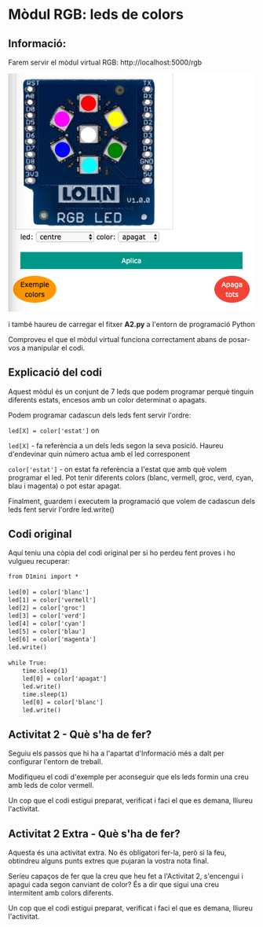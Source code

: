 # Mòdul RGB: leds de colors

## Informació:

Farem servir el mòdul virtual RGB: http://localhost:5000/rgb

![](img/rgb.png)

i també haureu de carregar el fitxer **A2.py** a l'entorn de programació Python

Comproveu el que el mòdul virtual funciona correctament abans de posar-vos a manipular el codi.

## Explicació del codi

Aquest mòdul és un conjunt de 7 leds que podem programar perquè tinguin diferents estats, encesos amb un color determinat o apagats.

Podem programar cadascun dels leds fent servir l'ordre:

`led[X] = color['estat']` on

`led[X]` - fa referència a un dels leds segon la seva posició. Haureu d'endevinar quin número actua amb el led corresponent

`color['estat']` - on estat fa referència a l'estat que amb què volem programar el led. Pot tenir diferents colors (blanc, vermell, groc, verd, cyan, blau i magenta) o pot estar apagat.

Finalment, guardem i executem la programació que volem de cadascun dels leds fent servir l'ordre led.write()

## Codi original

Aquí teniu una còpia del codi original per si ho perdeu fent proves i ho vulgueu recuperar:

~~~
from D1mini import *

led[0] = color['blanc']
led[1] = color['vermell']
led[2] = color['groc']
led[3] = color['verd']
led[4] = color['cyan']
led[5] = color['blau']
led[6] = color['magenta']
led.write()

while True:
    time.sleep(1)
    led[0] = color['apagat']
    led.write()
    time.sleep(1)
    led[0] = color['blanc']
    led.write()
 ~~~
 
## Activitat 2 - Què s'ha de fer?

Seguiu els passos que hi ha a l'apartat d'Informació més a dalt per configurar l'entorn de treball.

Modifiqueu el codi d'exemple per aconseguir que els leds formin una creu amb leds de color vermell.

Un cop que el codi estigui preparat, verificat i faci el que es demana, lliureu l'activitat.

## Activitat 2 Extra - Què s'ha de fer?

Aquesta és una activitat extra. No és obligatori fer-la, però si la feu, obtindreu alguns punts extres que pujaran la vostra nota final.

Seríeu capaços de fer que la creu que heu fet a l'Activitat 2, s'encengui i apagui cada segon canviant de color? És a dir que sigui una creu intermitent amb colors diferents.

Un cop que el codi estigui preparat, verificat i faci el que es demana, lliureu l'activitat.

